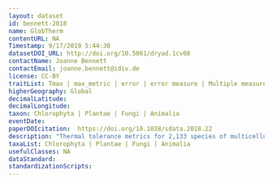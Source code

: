 ```yaml
---
layout: dataset
id: bennett-2018
name: GlobTherm
contentURL: NA
Timestamp: 9/17/2019 5:44:30
datasetDOI_URL: http://doi.org/10.5061/dryad.1cv08
contactName: Joanne Bennett
contactEmail: joanne.bennett@idiv.de 
license: CC-BY
traitList: Tmax | max_metric | error | error measure | Multiple measures | max_interval_after_LT0 | Tmax_2 | max_metric_2\terror | error measure | max_interval_before_LT100 | max_pretreatment | max_ramp | lat_max | long_max\televation_max | REF_max | location_max | N | tmin | min_metric | Multiple measures_min | min_interval_after_LT0 | tmin_2 | min_metric_2 | min_interval_before_LT100 | min_pretreatment | ramp_min\t 
higherGeography: Global
decimalLatitude: 
decimalLongitude: 
taxon: Chlorophyta | Plantae | Fungi | Animalia
eventDate: 
paperDOIcitation:  https://doi.org/10.1038/sdata.2018.22
description: "Thermal tolerance metrics for 2,133 species of multicellular algae, plants, fungi, and animals in 43 classes, 203 orders and 525 families from marine, intertidal, freshwater, and terrestrial realms, extracted from published studies. Updates to the data and metadata will be curated through the iDiv data portal https://idata.idiv.de/"
taxaList: Chlorophyta | Plantae | Fungi | Animalia
usefulClasses: NA
dataStandard:
standardizationScripts:
---
```

